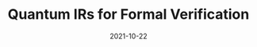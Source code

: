 ---
title: "Quantum IRs for Formal Verification"
collection: talks
type: "Invited Talk"
permalink: /talks/qce21-talk
venue: "QCE21 Workshop on Quantum Intermediate Representations"
date: 2021-10-22
location: "Virtual"
slidepdf: "../files/slides/qce21-workshop.pdf"
---